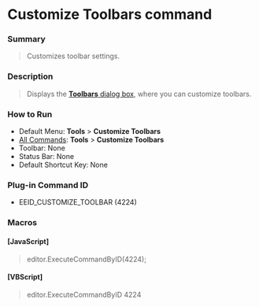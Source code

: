 # Customize Toolbars command

### Summary

> Customizes toolbar settings.

### Description

> Displays the [**Toolbars** dialog box](../../dlg/toolbars/index),
> where you can customize toolbars.

### How to Run

- Default Menu: **Tools** \> **Customize Toolbars**
- [All Commands](all_commands): **Tools** >
**Customize Toolbars**
- Toolbar: None
- Status Bar: None
- Default Shortcut Key: None

### Plug-in Command ID

- EEID\_CUSTOMIZE\_TOOLBAR (4224)

### Macros

#### \[JavaScript\]

> editor.ExecuteCommandByID(4224);

#### \[VBScript\]

> editor.ExecuteCommandByID 4224
